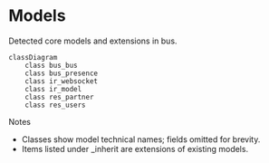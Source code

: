 # Models

Detected core models and extensions in bus.

```mermaid
classDiagram
    class bus_bus
    class bus_presence
    class ir_websocket
    class ir_model
    class res_partner
    class res_users
```

Notes
- Classes show model technical names; fields omitted for brevity.
- Items listed under _inherit are extensions of existing models.
